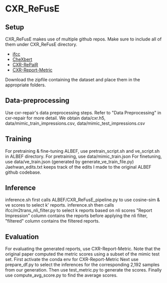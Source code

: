 # CXR_ReFusE

## Setup

CXR_ReFusE makes use of multiple github repos. Make sure to include all of them under CXR_ReFusE directory. 

* [ifcc](https://github.com/ysmiura/ifcc)
* [CheXbert](https://github.com/stanfordmlgroup/CheXbert)
* [CXR-RePaiR](https://github.com/rajpurkarlab/CXR-RePaiR)
* [CXR-Report-Metric](https://github.com/rajpurkarlab/CXR-Report-Metric)

Download the zipfile containing the dataset and place them in the appropriate folders. 


## Data-preprocessing
Use cxr-repair's data preprocessing steps.
Refer to "Data Preprocessing" in cxr-repair for more detail. 
We obtain data/cxr.h5, data/mimic_train_impressions.csv, data/mimic_test_impressions.csv

## Training
For pretraining & fine-tuning ALBEF, use pretrain_script.sh and ve_script.sh in ALBEF directory. 
For pretraining, use data/mimic_train.json
For finetuning, use data/ve_train.json (generated by generate_ve_train_file.py)
Jaehwan_edits.txt keeps track of the edits I made to the original ALBEF github codebase. 

## Inference
inference.sh first calls ALBEF/CXR_ReFusE_pipeline.py to use cosine-sim & ve scores to select k' reports. 
inference.sh then calls ifcc/m2trans_nli_filter.py to select k reports based on nli scores
"Report Impression" column contains the reports before applying the nli filter, 
"filtered" column contains the filtered reports. 
    
## Evaluation
For evaluating the generated reports, use CXR-Report-Metric. 
Note that the original paper computed the metric scores using a subset of the mimic test set. 
First activate the conda env for CXR-Report-Metric
Next use prepare_df.py to select the inferences for the corresponding 2,192 samples from our generation. 
Then use test_metric.py to generate the scores. 
Finally use compute_avg_score.py to find the average scores. 
